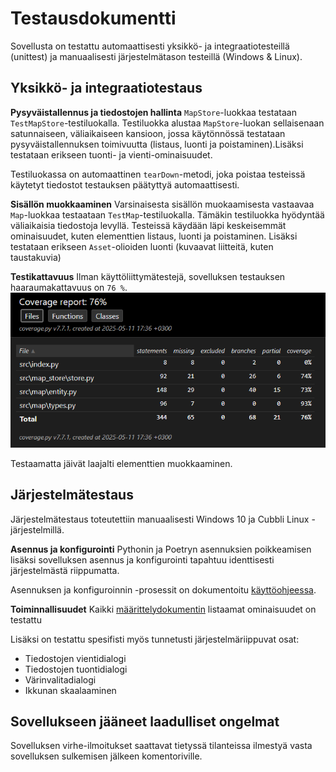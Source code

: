 # Testausdokumentti
Sovellusta on testattu automaattisesti yksikkö- ja integraatiotesteillä (unittest) ja manuaalisesti järjestelmätason testeillä (Windows & Linux).

## Yksikkö- ja integraatiotestaus
**Pysyväistallennus ja tiedostojen hallinta**
`MapStore`-luokkaa testataan `TestMapStore`-testiluokalla. Testiluokka alustaa `MapStore`-luokan sellaisenaan satunnaiseen, väliaikaiseen kansioon, jossa käytönnössä testataan pysyväistallennuksen toimivuutta (listaus, luonti ja poistaminen).Lisäksi testataan erikseen tuonti- ja vienti-ominaisuudet.

Testiluokassa on automaattinen `tearDown`-metodi, joka poistaa testeissä käytetyt tiedostot testauksen päätyttyä automaattisesti.

**Sisällön muokkaaminen**
Varsinaisesta sisällön muokaamisesta vastaavaa `Map`-luokkaa testaataan `TestMap`-testiluokalla. Tämäkin testiluokka hyödyntää väliaikaisia tiedostoja levyllä. Testeissä käydään läpi keskeisemmät ominaisuudet, kuten elementtien listaus, luonti ja poistaminen. Lisäksi testataan erikseen `Asset`-olioiden luonti (kuvaavat liitteitä, kuten taustakuvia)

**Testikattavuus**
Ilman käyttöliittymätestejä, sovelluksen testauksen haaraumakattavuus on `76 %`.
![coverage](./testaus-kuvat/coverage.png)

Testaamatta jäivät laajalti elementtien muokkaaminen.

## Järjestelmätestaus
Järjestelmätestaus toteutettiin manuaalisesti Windows 10 ja Cubbli Linux -järjestelmillä.

**Asennus ja konfigurointi**
Pythonin ja Poetryn asennuksien poikkeamisen lisäksi sovelluksen asennus ja konfigurointi tapahtuu identtisesti järjestelmästä riippumatta.

Asennuksen ja konfiguroinnin -prosessit on dokumentoitu [käyttöohjeessa](./kayttoohje.md).

**Toiminnallisuudet**
Kaikki [määrittelydokumentin](./vaatimusmaarittely.md) listaamat ominaisuudet on testattu

Lisäksi on testattu spesifisti myös tunnetusti järjestelmäriippuvat osat:
- Tiedostojen vientidialogi
- Tiedostojen tuontidialogi
- Värinvalitadialogi
- Ikkunan skaalaaminen

## Sovellukseen jääneet laadulliset ongelmat
Sovelluksen virhe-ilmoitukset saattavat tietyssä tilanteissa ilmestyä vasta sovelluksen sulkemisen jälkeen komentoriville.
